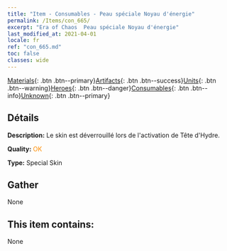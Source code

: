 ```yaml
---
title: "Item - Consumables - Peau spéciale Noyau d'énergie"
permalink: /Items/con_665/
excerpt: "Era of Chaos  Peau spéciale Noyau d'énergie"
last_modified_at: 2021-04-01
locale: fr
ref: "con_665.md"
toc: false
classes: wide
---
```

 [Materials](/fr/Items/){: .btn .btn--primary}[Artifacts](/fr/Items/Artifacts/){: .btn .btn--success}[Units](/fr/Items/Units/){: .btn .btn--warning}[Heroes](/fr/Items/Heroes/){: .btn .btn--danger}[Consumables](/fr/Items/Consumables/){: .btn .btn--info}[Unknown](/fr/Items/Unknown/){: .btn .btn--primary}

## Détails
 **Description:** Le skin est déverrouillé lors de l'activation de Tête d'Hydre.

 **Quality:** <span style="color: #FF8C00">OK</span>

 **Type:** Special Skin

## Gather

  None

## This item contains:

  None

